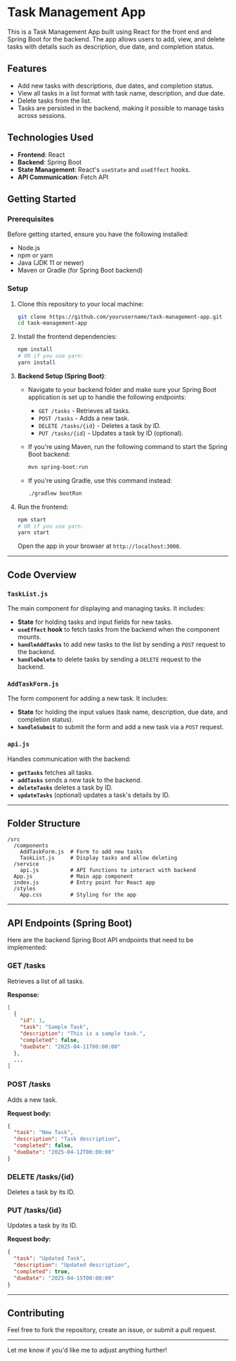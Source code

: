 

# Task Management App

This is a Task Management App built using React for the front end and Spring Boot for the backend. The app allows users to add, view, and delete tasks with details such as description, due date, and completion status.

## Features

- Add new tasks with descriptions, due dates, and completion status.
- View all tasks in a list format with task name, description, and due date.
- Delete tasks from the list.
- Tasks are persisted in the backend, making it possible to manage tasks across sessions.

## Technologies Used

- **Frontend**: React
- **Backend**: Spring Boot
- **State Management**: React's `useState` and `useEffect` hooks.
- **API Communication**: Fetch API

## Getting Started

### Prerequisites

Before getting started, ensure you have the following installed:

- Node.js
- npm or yarn
- Java (JDK 11 or newer)
- Maven or Gradle (for Spring Boot backend)

### Setup

1. Clone this repository to your local machine:

   ```bash
   git clone https://github.com/yourusername/task-management-app.git
   cd task-management-app
   ```

2. Install the frontend dependencies:

   ```bash
   npm install
   # OR if you use yarn:
   yarn install
   ```

3. **Backend Setup (Spring Boot)**:
   - Navigate to your backend folder and make sure your Spring Boot application is set up to handle the following endpoints:
     - `GET /tasks` - Retrieves all tasks.
     - `POST /tasks` - Adds a new task.
     - `DELETE /tasks/{id}` - Deletes a task by ID.
     - `PUT /tasks/{id}` - Updates a task by ID (optional).
     
   - If you're using Maven, run the following command to start the Spring Boot backend:

     ```bash
     mvn spring-boot:run
     ```

   - If you're using Gradle, use this command instead:

     ```bash
     ./gradlew bootRun
     ```

4. Run the frontend:

   ```bash
   npm start
   # OR if you use yarn:
   yarn start
   ```

   Open the app in your browser at `http://localhost:3000`.

---

## Code Overview

### `TaskList.js`

The main component for displaying and managing tasks. It includes:

- **State** for holding tasks and input fields for new tasks.
- **`useEffect` hook** to fetch tasks from the backend when the component mounts.
- **`handleAddTasks`** to add new tasks to the list by sending a `POST` request to the backend.
- **`handleDelete`** to delete tasks by sending a `DELETE` request to the backend.

### `AddTaskForm.js`

The form component for adding a new task. It includes:

- **State** for holding the input values (task name, description, due date, and completion status).
- **`handleSubmit`** to submit the form and add a new task via a `POST` request.

### `api.js`

Handles communication with the backend:

- **`getTasks`** fetches all tasks.
- **`addTasks`** sends a new task to the backend.
- **`deleteTasks`** deletes a task by ID.
- **`updateTasks`** (optional) updates a task's details by ID.

---

## Folder Structure

```
/src
  /components
    AddTaskForm.js  # Form to add new tasks
    TaskList.js     # Display tasks and allow deleting
  /service
    api.js          # API functions to interact with backend
  App.js            # Main app component
  index.js          # Entry point for React app
  /styles
    App.css         # Styling for the app
```

---

## API Endpoints (Spring Boot)

Here are the backend Spring Boot API endpoints that need to be implemented:

### **GET /tasks**

Retrieves a list of all tasks.

**Response:**

```json
[
  {
    "id": 1,
    "task": "Sample Task",
    "description": "This is a sample task.",
    "completed": false,
    "dueDate": "2025-04-11T00:00:00"
  },
  ...
]
```

### **POST /tasks**

Adds a new task.

**Request body:**

```json
{
  "task": "New Task",
  "description": "Task description",
  "completed": false,
  "dueDate": "2025-04-12T00:00:00"
}
```

### **DELETE /tasks/{id}**

Deletes a task by its ID.

### **PUT /tasks/{id}**

Updates a task by its ID.

**Request body:**

```json
{
  "task": "Updated Task",
  "description": "Updated description",
  "completed": true,
  "dueDate": "2025-04-15T00:00:00"
}
```

---

## Contributing

Feel free to fork the repository, create an issue, or submit a pull request.

---

Let me know if you'd like me to adjust anything further!
